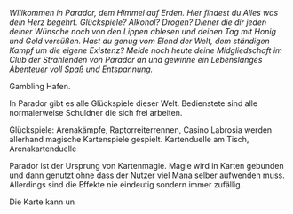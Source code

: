 _WIllkommen in Parador, dem Himmel auf Erden. Hier findest du Alles was dein Herz begehrt. Glückspiele? Alkohol? Drogen? Diener die dir jeden deiner Wünsche noch von den Lippen ablesen und deinen Tag mit Honig und Geld versüßen. Hast du genug vom Elend der Welt, dem ständigen Kampf um die eigene Existenz? Melde noch heute deine Midgliedschaft im Club der Strahlenden von Parador an und gewinne ein Lebenslanges Abenteuer voll Spaß und Entspannung._

Gambling Hafen.

In Parador gibt es alle Glückspiele dieser Welt. Bedienstete sind alle normalerweise Schuldner die sich frei arbeiten.

Glückspiele: Arenakämpfe, Raptorreiterrennen, Casino Labrosia werden allerhand magische Kartenspiele gespielt. Kartenduelle am Tisch, Arenakartenduelle 

Parador ist der Ursprung von Kartenmagie. Magie wird in Karten gebunden und dann genutzt ohne dass der Nutzer viel Mana selber aufwenden muss. Allerdings sind die Effekte nie eindeutig sondern immer zufällig.

Die Karte kann un
